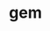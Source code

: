---
category: 3-letters
denotation: null
name: gem
reference_link: https://www.etymonline.com/word/gem
root_language: null
root_name: null
title: gem
type: free
word_sums:
- respelling: gem
  sum: 'Gem + '
---
